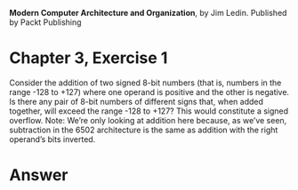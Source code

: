 __Modern Computer Architecture and Organization__, by Jim Ledin. Published by Packt Publishing
# Chapter 3, Exercise 1

Consider the addition of two signed 8-bit numbers (that is, numbers in the range -128 to +127) where one operand is positive and the other is negative. Is there any pair of 8-bit numbers of different signs that, when added together, will exceed the range -128 to +127? This would constitute a signed overflow. Note: We’re only looking at addition here because, as we’ve seen, subtraction in the 6502 architecture is the same as addition with the right operand’s bits inverted.

# Answer
